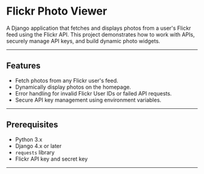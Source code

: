 # Flickr Photo Viewer

A Django application that fetches and displays photos from a user's Flickr feed using the Flickr API. This project demonstrates how to work with APIs, securely manage API keys, and build dynamic photo widgets.

---

## Features
- Fetch photos from any Flickr user's feed.
- Dynamically display photos on the homepage.
- Error handling for invalid Flickr User IDs or failed API requests.
- Secure API key management using environment variables.

---

## Prerequisites
- Python 3.x
- Django 4.x or later
- `requests` library
- Flickr API key and secret key

---

